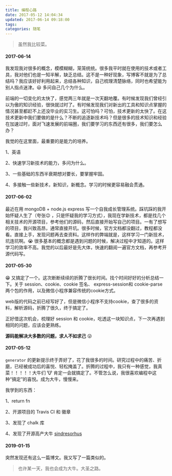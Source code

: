 ```yaml
---
title: 编程心路
date: 2017-05-12 14:04:34
updated: 2017-06-14 09:18:00
tags:
categories: 随笔
---
```


> 虽然我比较菜。


#### 2017-06-14

我发现我对很多的概念，模模糊糊，笼笼统统。很多我平时就在使用的技术或者工具，我对他们也是一知半解，缺乏总结。这不是一种好现象，写博客不就是为了总结吗？我应该好好利用起来，总结各种知识，自己梳理清楚脉络，同时也希望能为别人指点迷津。😃 多问自己几个为什么。

前端的一切变化的太快了，感觉两三年就是一次天翻地覆。有时候发现我们曾经引以为傲的知识经验，很快就过时了。有时候发现我们对新出的工具和知识点掌握的情况甚至都赶不上还没毕业的实习生。这可怕吗？可怕，技术更新的太快了。在这技术更新中我们要做的是什么？不断的追逐新技术吗？但是很多的技术知识和经验在加速过时，面对飞速发展的前端圈，我们要学习的东西还有很多，我们要怎么办？

我觉的在这里面，最重要的是能力的培养。

1、英语

2、快速学习新技术的能力，多问为什么。

3、一些基础的东西半衰期想对要长，要掌握牢固。

4、多接触一些新技术，新知识，新概念。学习的时候更容易融会贯通。



#### 2017-06-02

最近在用 mongoDB + node.js express 写一个自我成长管理系统。踩坑踩的我开始怀疑人生了（夸张😉 ，只是怀疑我的学习方式），我现在学新技术，都是找几个相关技术的开源项目，参考他们的源码，然后直接开始写自己的项目。一有了想写的项目，我兴致高昂，通常直接开坑。很多时候，官方文档都没翻过，教程都没看。直接上手，发现问题再去查资料。这样作的弊端就是，这样学习一门新技术，坑连坑啊。😭 很多基本的概念都是遇到问题的时候，解决过程中才知道的。这样学习的效率不高。我觉的以后最好是先大体，快速的翻阅一遍官方文档，再参考开源代码写。

#### 2017-05-30

😁 又搞定了一个。这次断断续续的折腾了很长时间。找个时间好好的分析总结一下。关于 session、cookie、cookie 签名、 express-session和 cookie-parse 两个包的作用，以及微信小程序兼容传统的cookie方式。

web版的代码之前已经写好了，但是微信小程序不支持cookie，查了很多的资料，解析源码，折腾了很久，终于搞定了。

正好借这次机会，梳理好 session 和 cookie，吃透这一块知识点，下一次再遇到相同的问题，应该会更熟练。

**源码能解决大多数的问题，求人不如求己** 😜

#### 2017-05-12

`generator` 的更新提示终于弄好了，花了我很多的时间。研究过程中的痛苦、折磨，已经被成功后的喜悦、轻松掩盖了。折腾的过程中，我只有一种感觉，我真菜！！！！！大牛们 🐮 肯定一会就搞定了。不管怎么说，我很喜欢编程中这种“搞定”的喜悦。成为大牛，慢慢来。

我学到的东西：

1、return fn

2、开源项目的 Travis CI 和 徽章

3、发现了 chalk 库

4、发现了开源高产大牛 [sindresorhus](https://github.com/sindresorhus)

#### 2019-01-15

突然发现还有这么一篇博文。我又写了一篇类似的。

> 也许某一天，我也会成为大牛。大圣之路。
